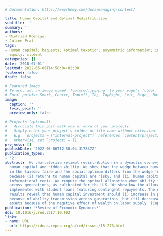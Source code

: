 ```yaml
---
# Documentation: https://wowchemy.com/docs/managing-content/

title: Human Capital and Optimal Redistribution
subtitle: ''
summary: ''
authors:
- Winfried Koeniger
- Julien Prat
tags:
- Human capital; bequests; optimal taxation; asymmetric information; intergenerational
  equity; student
categories: []
date: '2018-01-01'
lastmod: 2022-05-06T14:58:04+02:00
featured: false
draft: false

# Featured image
# To use, add an image named `featured.jpg/png` to your page's folder.
# Focal points: Smart, Center, TopLeft, Top, TopRight, Left, Right, BottomLeft, Bottom, BottomRight.
image:
  caption: ''
  focal_point: ''
  preview_only: false

# Projects (optional).
#   Associate this post with one or more of your projects.
#   Simply enter your project's folder or file name without extension.
#   E.g. `projects = ["internal-project"]` references `content/project/deep-learning/index.md`.
#   Otherwise, set `projects = []`.
projects: []
publishDate: '2022-05-06T12:58:04.317837Z'
publication_types:
- '2'
abstract: 'We characterize optimal redistribution in a dynastic economy with observable
  human capital and hidden ability. We show that the wedge between human capital investment
  in the laissez faire and the social optimum differs from the wedge for bequests
  because (i) returns to human capital are risky, and (ii) human capital may change
  informational rents. We compute the optimal allocation when ability is persistent
  across generations, as calibrated for the U.S. We show how the allocation can be
  implemented with student loans featuring contingent repayments. The quantitative
  results reveal that human capital investment should (i) increase in parental income
  because of ability transmission across generations, but (ii) decrease in inherited
  assets because of the negative effect of wealth on labor supply. (Copyright: Elsevier)'
publication: '*Review of Economic Dynamics*'
doi: 10.1016/j.red.2017.10.002
links:
- name: URL
  url: https://ideas.repec.org/a/red/issued/15-273.html
---
```


